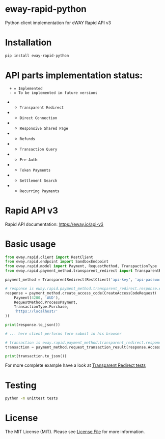 # eway-rapid-python
Python client implementation for eWAY Rapid API v3

# Installation

```bash
pip install eway-rapid-python
```

# API parts implementation status:

```
  + = Implemented
  - = To be implemented in future versions
```

 * + `Transparent Redirect`
 * - `Direct Connection`
 * - `Responsive Shared Page`
 * - `Refunds`
 * - `Transaction Query`
 * - `Pre-Auth`
 * - `Token Payments`
 * - `Settlement Search`
 * - `Recurring Payments`
 


# Rapid API v3

Rapid API documentation: https://eway.io/api-v3

# Basic usage

```python
from eway.rapid.client import RestClient
from eway.rapid.endpoint import SandboxEndpoint
from eway.rapid.model import Payment, RequestMethod, TranspactionType
from eway.rapid.payment_method.transparent_redirect import TransparentRedirect, CreateAccessCodeRequest

payment_method = TransparentRedirect(RestClient('api-key', 'api-password', SandboxEndpoint()))

# response is eway.rapid.payment_method.transparent_redirect.response.AccessCodeResponse
response = payment_method.create_access_code(CreateAccessCodeRequest(
    Payment(4200, 'AUD'),
    RequestMethod.ProcessPayment,
    TransactionType.Purchase,
    'https://localhost/'
))

print(response.to_json())

# ... here client performs form submit in his browser

# transaction is eway.rapid.payment_method.transparent_redirect.response.TransactionInfo
transaction = payment_method.request_transaction_result(response.AccessCode)

print(transaction.to_json())
```

For more complete example have a look at [Transparent Redirect tests](./tests/transparent_redirect.py)

# Testing

```bash
python -m unittest tests
```


# License

The MIT License (MIT). Please see [License File](LICENSE) for more information.
